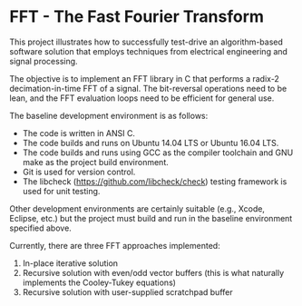 # FFT - The Fast Fourier Transform

This project illustrates how to successfully test-drive an algorithm-based software solution that employs techniques from electrical engineering and signal processing.

The objective is to implement an FFT library in C that performs a radix-2 decimation-in-time FFT of a signal. The bit-reversal operations need to be lean, and the FFT evaluation loops need to be efficient for general use.

The baseline development environment is as follows:
* The code is written in ANSI C.
* The code builds and runs on Ubuntu 14.04 LTS or Ubuntu 16.04 LTS.
* The code builds and runs using GCC as the compiler toolchain and GNU make as the project build environment.
* Git is used for version control.
* The libcheck (https://github.com/libcheck/check) testing framework is used for unit testing.

Other development environments are certainly suitable (e.g., Xcode, Eclipse, etc.) but the project must build and run in the baseline environment specified above.

Currently, there are three FFT approaches implemented:
1. In-place iterative solution
2. Recursive solution with even/odd vector buffers (this is what naturally implements the Cooley-Tukey equations)
3. Recursive solution with user-supplied scratchpad buffer
